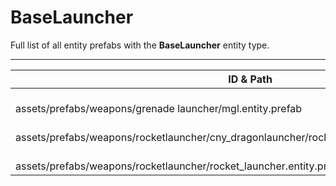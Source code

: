 # BaseLauncher
Full list of all <Badge type="warning" text="3"/> entity prefabs with the **BaseLauncher** entity type.

---
| ID & Path |
| --- |
| <Badge type="tip" text="1233562048"/> <br> assets/prefabs/weapons/grenade launcher/mgl.entity.prefab |
| <Badge type="tip" text="3036013699"/> <br> assets/prefabs/weapons/rocketlauncher/cny_dragonlauncher/rocket_launcher_dragon.entity.prefab |
| <Badge type="tip" text="601440135"/> <br> assets/prefabs/weapons/rocketlauncher/rocket_launcher.entity.prefab |
